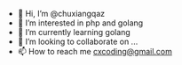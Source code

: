 - 👋 Hi, I’m @chuxiangqaz
- 👀 I’m interested in php and golang 
- 🌱 I’m currently learning golang
- 💞️ I’m looking to collaborate on ...
- 📫 How to reach me cxcoding@gmail.com

<!---
chuxiangqaz/chuxiangqaz is a ✨ special ✨ repository because its `README.md` (this file) appears on your GitHub profile.
You can click the Preview link to take a look at your changes.
--->

